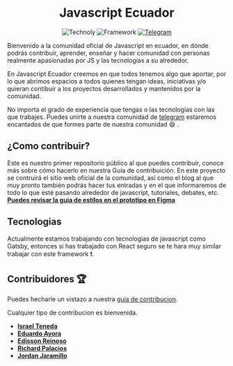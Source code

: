 <h1 align="center">Javascript Ecuador</h1>
<div align="center">

![Technoly](https://img.shields.io/badge/Main%20Tech-Gatsby-blueviolet)
![Framework](https://img.shields.io/badge/Framework-React%20JS-blue)
[![Telegram](https://img.shields.io/badge/Channel-Telegram-informational)](https://t.me/javascriptecuador)

</div>
Bienvenido a la comunidad oficial de Javascript en ecuador, en dónde podrás contribuir, aprender, enseñar y hacer comunidad con personas realmente apasionadas por JS y las tecnologías a su alrededor.

En Javascript Ecuador creemos en que todos tenemos algo que aportar, por lo que abrimos espacios a todos quienes tengan ideas, iniciativas y/o quieran contibuir a los proyectos desarrollados y mantenidos por la comunidad.

No importa el grado de experiencia que tengas o las tecnologías con las que trabajes. Puedes unirte a nuestra comunidad de [telegram](https://t.me/javascriptecuador) estaremos encantados de que formes parte de nuestra comunidad :smile: .

## ¿Como contribuir?

Este es nuestro primer repositorio público al que puedes contribuir, conoce más sobre cómo hacerlo en nuestra Guía de contribuición. En este proyecto se contruirá el sitio web oficial de la comunidad, así como el blog al que muy pronto también podrás hacer tus entradas y en el que informaremos de todo lo que esté pasando alrededor de javascript, tutoriales, debates, etc. **[Puedes revisar la guía de estilos en el prototipo en Figma](https://www.figma.com/file/w2VP8mKwNivTOGqsdvGMVe/Prototipo-Web-Ecuador.js?node-id=0%3A1)**

## Tecnologias

Actualmente estamos trabajando con tecnologias de javascript como Gatsby, entonces si has trabajado con React seguro se te hara muy similar trabajar con este framework :exclamation:.

## Contribuidores :trophy:

Puedes hecharle un vistazo a nuestra [guia de contribucion](https://github.com/javascriptecuador/web/blob/master/CONTRIBUTING.md).

Cualquier tipo de contribucion es bienvenida.

- **[Israel Teneda](https://github.com/israteneda)**
- **[Eduardo Ayora](https://github.com/EduardoAyora)**
- **[Edisson Reinoso](https://github.com/edzzn)**
- **[Richard Palacios](https://github.com/rpalaciosg)**
- **[Jordan Jaramillo](https://github.com/jordanrjcode)**
